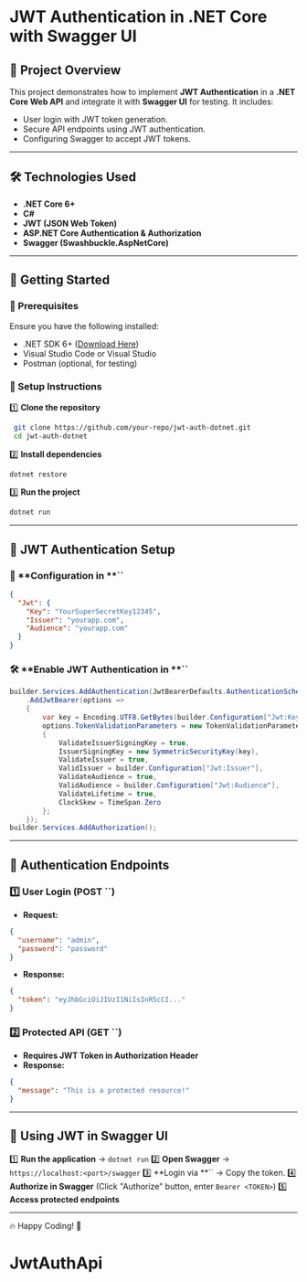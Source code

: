 # JWT Authentication in .NET Core with Swagger UI

## 📌 Project Overview

This project demonstrates how to implement **JWT Authentication** in a **.NET Core Web API** and integrate it with **Swagger UI** for testing. It includes:

- User login with JWT token generation.
- Secure API endpoints using JWT authentication.
- Configuring Swagger to accept JWT tokens.

---

## 🛠 Technologies Used

- **.NET Core 6+**
- **C#**
- **JWT (JSON Web Token)**
- **ASP.NET Core Authentication & Authorization**
- **Swagger (Swashbuckle.AspNetCore)**

---

## 🚀 Getting Started

### 🔹 Prerequisites

Ensure you have the following installed:

- .NET SDK 6+ ([Download Here](https://dotnet.microsoft.com/en-us/download))
- Visual Studio Code or Visual Studio
- Postman (optional, for testing)

### 🔹 Setup Instructions

1️⃣ **Clone the repository**

```sh
 git clone https://github.com/your-repo/jwt-auth-dotnet.git
 cd jwt-auth-dotnet
```

2️⃣ **Install dependencies**

```sh
dotnet restore
```

3️⃣ **Run the project**

```sh
dotnet run
```

---

## 🔑 JWT Authentication Setup

### 📄 **Configuration in **``

```json
{
  "Jwt": {
    "Key": "YourSuperSecretKey12345",
    "Issuer": "yourapp.com",
    "Audience": "yourapp.com"
  }
}
```

### 🛠 **Enable JWT Authentication in **``

```csharp
builder.Services.AddAuthentication(JwtBearerDefaults.AuthenticationScheme)
    .AddJwtBearer(options =>
    {
        var key = Encoding.UTF8.GetBytes(builder.Configuration["Jwt:Key"]);
        options.TokenValidationParameters = new TokenValidationParameters
        {
            ValidateIssuerSigningKey = true,
            IssuerSigningKey = new SymmetricSecurityKey(key),
            ValidateIssuer = true,
            ValidIssuer = builder.Configuration["Jwt:Issuer"],
            ValidateAudience = true,
            ValidAudience = builder.Configuration["Jwt:Audience"],
            ValidateLifetime = true,
            ClockSkew = TimeSpan.Zero
        };
    });
builder.Services.AddAuthorization();
```

---

## 🔐 Authentication Endpoints

### 1️⃣ **User Login (POST **``**)**

- **Request:**

```json
{
  "username": "admin",
  "password": "password"
}
```

- **Response:**

```json
{
  "token": "eyJhbGciOiJIUzI1NiIsInR5cCI..."
}
```

### 2️⃣ **Protected API (GET **``**)**

- **Requires JWT Token in Authorization Header**
- **Response:**

```json
{
  "message": "This is a protected resource!"
}
```

---

## 📌 Using JWT in Swagger UI

1️⃣ **Run the application** → `dotnet run` 2️⃣ **Open Swagger** → `https://localhost:<port>/swagger` 3️⃣ **Login via **`` → Copy the token. 4️⃣ **Authorize in Swagger** (Click "Authorize" button, enter `Bearer <TOKEN>`) 5️⃣ **Access protected endpoints**

---

🔥 Happy Coding! 🚀

# JwtAuthApi
